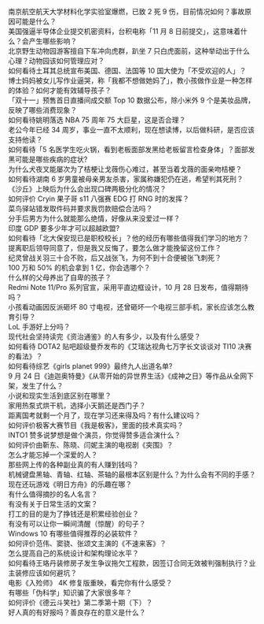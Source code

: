 南京航空航天大学材料化学实验室爆燃，已致 2 死 9 伤，目前情况如何？事故原因可能是什么？  
美国强逼半导体企业提交机密资料，台积电称「11 月 8 日前提交」，这意味着什么？会产生哪些影响？  
北京野生动物园游客擅自下车冲向虎群，趴坐 7 只白虎面前，这种举动出于什么心理？动物园该如何管理应对？  
如何看待土耳其总统宣布美国、德国、法国等 10 国大使为「不受欢迎的人」？  
博士妈妈被女儿写作业逼哭，称「我都不想做她妈了」，教小孩做作业是一种怎样的体验？如何才能有效辅导孩子？  
「双十一」预售首日直播间成交额 Top 10 数据公布，除小米外 9 个是美妆品牌，反映了哪些消费现象？  
如何看待姚明落选 NBA 75 周年 75 大巨星，这是否合理？  
老公今年已经 34 周岁，事业一直不太顺利，现在想读博，以后做科研，是否应该支持他读？  
如何看待「5 名医学生吃火锅，看到老板面部发黑给老板留言检查身体」？面部发黑可能是哪些疾病的症状?  
为什么犬夜叉能屡次为了桔梗让戈薇伤心难过，甚至当着戈薇的面亲吻桔梗？  
如何看待湖南 6 岁男童被母亲男友杀害，家属称嫌犯仍在逃，希望判其死刑？  
《沙丘》上映后为什么会出现口碑两极分化的情况？  
如何评价 Cryin 果子哥 s11 八强赛 EDG 打 RNG 时的发挥？  
菜鸟驿站错发取件码并要求我罚款赔偿合法吗？  
分手后男方为什么就能那么绝情，好像从来没爱过一样？  
印度 GDP 要多少年才可以超越欧盟?  
如何看待「北大保安现已是职校校长」？他的经历有哪些值得我们学习的地方？  
提离职后领导同意了，但是我又反悔了，要怎么做才能挽留这份工作？  
纪灵曾战关羽三十合不败，后又战张飞，为何不到十合便被张飞刺死？  
100 万和 50% 的机会拿到 1 亿，你会选哪个？  
什么样的父母养出了自卑的孩子？  
Redmi Note 11/Pro 系列官宣，采用平直边框设计，10 月 28 日发布，值得期待吗？  
小孩看动画因反派砸坏 80 寸电视，还曾砸坏一个电视三部手机，家长应该怎么教育引导？  
LoL 手游好上分吗？  
现代社会坚持读完《资治通鉴》的人有多少，以及有什么感受？  
如何看待 DOTA2 贴吧超级曼乔发布的《艾瑞达视角七万字长文谈谈对 TI10 决赛的看法》？  
如何看待综艺《girls planet 999》最终九人出道名单?  
9 月 24 日《迪迦奥特曼》《从零开始的异世界生活》《成神之日》等作品从全网下架，发生了什么？  
小说和现实生活到底区别在哪里？  
家用热泵式烘干机，选择小天鹅还是西门子？  
距离国考就剩一个月了，现在学习还来得及吗？有什么建议吗？  
如何评价极客大赛节目《我是极客》，里面的技术真实吗？  
INTO1 赞多说梦想是做个演员，你觉得赞多适合演什么？  
如何评价由靳东、陈晓、闫妮主演的电视剧《突围》？  
怎么才能忘掉一个深爱的人？  
那些网上传的各种副业真的有人赚到钱吗？  
机械键盘黑轴、青轴、红轴、茶轴的最根本区别是什么？为什么会有不同的手感？  
现在还玩游戏《明日方舟》的乐趣在哪？  
有什么值得摘抄的名人名言？  
有没有关于日常生活的文案？  
打工的目的是为了挣钱还是积累经验创业？  
有没有可以让你一瞬间清醒（惊醒）的句子？  
Windows 10 有哪些值得推荐的必装软件？  
如何评价范伟、窦骁、张颂文主演的《不速来客》？  
怎么提高自己的系统设计和架构理论水平？  
如何看待王珞丹装修房子发生争议拖欠工程款，因签订合同无效被判强制执行？业主装修应该如何避坑？  
电影《入殓师》 4K 修复版重映，看完你有什么感受？  
有哪些「伪科学」知识骗了大家很多年？  
如何评价《德云斗笑社》第二季第十期（下）？  
好人真的有好报吗？善良存在的意义是什么？  
